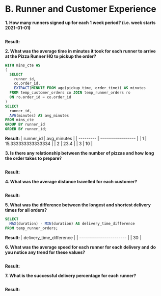 # B. Runner and Customer Experience

**1. How many runners signed up for each 1 week period? (i.e. week starts 2021-01-01)**
```sql
```
**Result:**

**2. What was the average time in minutes it took for each runner to arrive at the Pizza Runner HQ to pickup the order?**
```sql
WITH mins_cte AS
(
  SELECT
    runner_id,
    co.order_id,
    EXTRACT(MINUTE FROM age(pickup_time, order_time)) AS minutes
  FROM temp_customer_orders co JOIN temp_runner_orders ro
  ON ro.order_id = co.order_id 
)
SELECT 
  runner_id,
  AVG(minutes) AS avg_minutes
FROM mins_cte 
GROUP BY runner_id
ORDER BY runner_id;
```
**Result:**
| runner_id | avg_minutes        |
| --------- | ------------------ |
| 1         | 15.333333333333334 |
| 2         | 23.4               |
| 3         | 10                 |

**3. Is there any relationship between the number of pizzas and how long the order takes to prepare?**
```sql
```
**Result:**

**4. What was the average distance travelled for each customer?**
```sql
```
**Result:**

**5. What was the difference between the longest and shortest delivery times for all orders?**
```sql
SELECT
  MAX(duration) - MIN(duration) AS delivery_time_difference
FROM temp_runner_orders;
```
**Result:**
| delivery_time_difference |
| ------------------------ |
| 30                       |

**6. What was the average speed for each runner for each delivery and do you notice any trend for these values?**
```sql
```
**Result:**

**7. What is the successful delivery percentage for each runner?**
```sql
```
**Result:**

